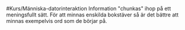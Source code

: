 #Kurs/Människa-datorinteraktion 
Information "chunkas" ihop på ett meningsfullt sätt. För att minnas enskilda bokstäver så är det bättre att minnas exempelvis ord som de börjar på.